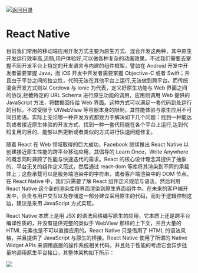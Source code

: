 [![返回目录](https://parg.co/UY3)](https://parg.co/U0I)

# React Native

目前我们常用的移动端应用开发方式主要为原生方式、混合开发这两种，其中原生开发运行效率高,流畅,用户体验好,可以做各种复杂的动画效果。不过我们需要去掌握不同开发平台上特定的开发语言与内建的组件框架，譬如在 Android 开发中开发者需要掌握 Java，而 iOS 开发中开发者需要掌握 Objective-C 或者 Swift；并且由于平台之间的独立性，代码无法在其他平台上运行,无法做到跨平台。而传统混合开发方式则以 Cordova 与 Ionic 为代表，定义好原生功能与 Web 界面之间的协议,拦截特定的 URL Schema 进行原生功能的调用，应用则调用 Web 提供的 JavaScript 方法，将数据回传给 Web 界面。这种方式可以满足一套代码到处运行的目标，不过受限于 UIWebView 等容器本身的限制，其性能体验与原生应用不可同日而语。实际上无论哪一种开发方式都致力于解决如下几个问题：找到一种能达到或者接近原生体验的开发方式、找到一种一套代码能在各个平台上运行,达到代码复用的目的、能够以热更新或者类似的方式进行快速问题修复。

随着 React 在 Web 领域取得的巨大成功，Facebook 继续推出 React Native 以创建接近原生性能的跨平台移动应用，其倡导的 Learn Once，Write Anywhere 的概念同时兼顾了性能与快速迭代的需求。React 的核心设计理念其提供了抽象的、平台无关的组件定义范式，然后通过 react-dom 等库将其渲染到不同的承载体上；这些承载可以是服务端渲染中的字符串，或者客户端渲染中的 DOM 节点。在 React Native 中，我们只需要了解 React 组件定义规范与语法，然后利用 React Native 这个新的渲染库将界面渲染到原生界面组件中。在未来的客户端开发中，负责与用户交互以及存储这一部分建议采用原生的代码，而对于逻辑控制这边，建议是采用 JavaScript 方式实现。

React Native 本质上是用 JSX 的语法风格编写原生的应用，它本质上还是跨平台编译性质的，并没有提供完整的类似于 WebView 那样的上下文，并且大量的 HTML 元素也是不可以直接应用的。React Native 只是借用了 HTML 的语法风格，并且提供了 JavaScript 与原生的桥接。React Native 使用了所谓的 Native Widget APIs 来调用底层的操作系统相关代码，并且处于性能的考虑它会异步批量地调用原生平台接口，其整体架构如下所示：

![](https://www.safaribooksonline.com/library/view/react-and-react/9781786465658/graphics/image_12_001.jpg)
